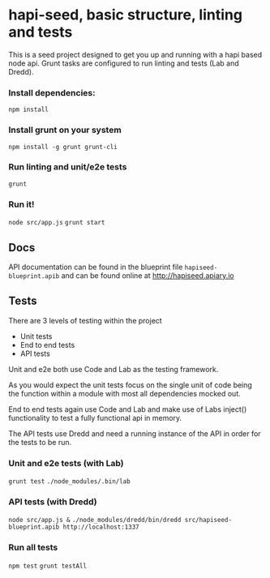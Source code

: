 # hapi-seed, basic structure, linting and tests

This is a seed project designed to get you up and running with a hapi 
based node api. Grunt tasks are configured to run linting and tests (Lab and Dredd).


### Install dependencies: 
`npm install`

### Install grunt on your system 
`npm install -g grunt grunt-cli`

### Run linting and unit/e2e tests 
`grunt`

### Run it! 
`node src/app.js`
`grunt start`

## Docs
API documentation can be found in the blueprint file `hapiseed-blueprint.apib`
and can be found online at http://hapiseed.apiary.io

## Tests
There are 3 levels of testing within the project
* Unit tests
* End to end tests
* API tests

Unit and e2e both use Code and Lab as the testing framework. 

As you would expect 
the unit tests focus on the single unit of code being the function within a module with most all dependencies mocked out.

End to end tests again use Code and Lab and make use of Labs inject() functionality to test a fully functional api in memory.

The API tests use Dredd and need a running instance of the API in order for the tests to be run.

### Unit and e2e tests (with Lab)
`grunt test`
`./node_modules/.bin/lab`

### API tests (with Dredd)
`node src/app.js &`
`./node_modules/dredd/bin/dredd src/hapiseed-blueprint.apib http://localhost:1337`

### Run all tests
`npm test`
`grunt testAll`